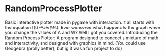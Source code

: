 # RandomProcessPlotter
Basic interactive plotter made in pygame with interaction. 
It all starts with the equation f(t)=A*sin(W*t). Ever wondered what happens to the graph when you change the values of A and W? Well I got you covered.
Introducing the Random Process Plotter: A program designed to concoct a mixture of math and interactivity, and designed with graphics in mind.
(You could use Geogebra (prolly better), but ig it was a fun project to do)
